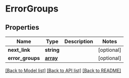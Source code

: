 # ErrorGroups

## Properties
Name | Type | Description | Notes
------------ | ------------- | ------------- | -------------
**next_link** | **string** |  | [optional] 
**error_groups** | [**array**](.md) |  | [optional] 

[[Back to Model list]](../README.md#documentation-for-models) [[Back to API list]](../README.md#documentation-for-api-endpoints) [[Back to README]](../README.md)

